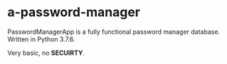 # a-password-manager

PasswordManagerApp is a fully functional password manager database. Written in Python 3.7.6.

Very basic, no **SECUIRTY**.
